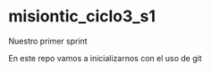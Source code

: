# misiontic_ciclo3_s1
Nuestro primer sprint


En este repo vamos a inicializarnos con el uso de git


